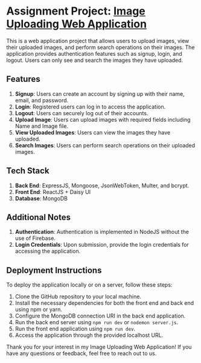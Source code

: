 # Assignment Project: [Image Uploading Web Application](https://raiyan-dobby-fe.vercel.app/show)

This is a web application project that allows users to upload images, view their uploaded images, and perform search operations on their images. The application provides authentication features such as signup, login, and logout. Users can only see and search the images they have uploaded.

## Features

1. **Signup**: Users can create an account by signing up with their name, email, and password.
2. **Login**: Registered users can log in to access the application.
3. **Logout**: Users can securely log out of their accounts.
4. **Upload Image**: Users can upload images with required fields including Name and Image file.
5. **View Uploaded Images**: Users can view the images they have uploaded.
6. **Search Images**: Users can perform search operations on their uploaded images.

## Tech Stack

1. **Back End**: ExpressJS, Mongoose, JsonWebToken, Multer, and bcrypt.
2. **Front End**: ReactJS + Daisy UI
3. **Database**: MongoDB

## Additional Notes

1. **Authentication**: Authentication is implemented in NodeJS without the use of Firebase.
2. **Login Credentials**: Upon submission, provide the login credentials for accessing the application.

## Deployment Instructions

To deploy the application locally or on a server, follow these steps:

1. Clone the GitHub repository to your local machine.
2. Install the necessary dependencies for both the front end and back end using npm or yarn.
3. Configure the MongoDB connection URI in the back end application.
4. Run the back end server using `npm run dev` or `nodemon server.js`.
5. Run the front end application using `npm run dev`.
6. Access the application through the provided localhost URL.



Thank you for your interest in my Image Uploading Web Application! If you have any questions or feedback, feel free to reach out to us.
